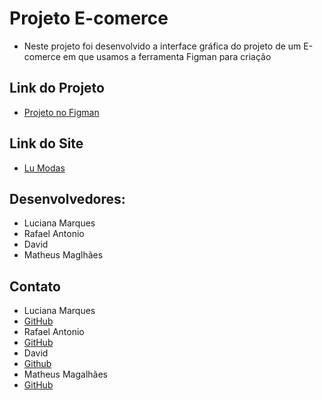 # Projeto E-comerce
- Neste projeto foi desenvolvido a interface gráfica do projeto de um E-comerce em que usamos a ferramenta Figman para criação

## Link do Projeto
- [Projeto no Figman](https://www.figma.com/file/QjycbquBgouZwyXWBTLxae/Gruppo-8-Projeto-int-1?type=design&node-id=0%3A1&mode=design&t=Ff2c5hzVPMUUfwDz-1)

## Link do Site
- [Lu Modas](https://lu-modas.vercel.app/)

## Desenvolvedores:
* Luciana Marques
* Rafael Antonio
* David
* Matheus Maglhães

## Contato
* Luciana Marques
* [GitHub](https://github.com/LucianaMarques97)
* Rafael Antonio
* [GitHub](https://github.com/RafaelMoreiraDev)
* David
* [Github](https://github.com/davidfjr)
* Matheus Magalhães
* [GitHub](https://github.com/mmagdev)

